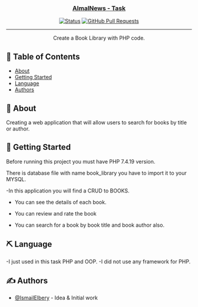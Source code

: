 <p align="center">
  <a href="" rel="noopener">
</p>

<h3 align="center">AlmalNews - Task</h3>

<div align="center">

[![Status](https://img.shields.io/badge/status-active-success.svg)]()
[![GitHub Pull Requests](https://img.shields.io/github/issues-pr/kylelobo/The-Documentation-Compendium.svg)](https://github.com/kylelobo/The-Documentation-Compendium/pulls)

</div>

---

<p align="center"> Create a Book Library with PHP code.
    <br> 
</p>

## 📝 Table of Contents

- [About](#about)
- [Getting Started](#get_start)
- [Language](#language)
- [Authors](#authors)

## 🧐 About <a name = "about"></a>

Creating a web application that will allow users to search for books by title or author.


## 🏁 Getting Started <a name = "get_start"></a>
Before running this project you must have PHP 7.4.19 version.

There is database file with name book_library you have to import it to your MYSQL.

-In this application you will find a CRUD to BOOKS.

- You can see the details of each book.

- You can review and rate the book

- You can search for a book by book title and book author also.


## ⛏️ Language <a name = "language"></a>

-I just used in this task PHP and OOP.
-I did not use any framework for PHP.

## ✍️ Authors <a name = "authors"></a>

- [@IsmailElbery](https://github.com/IsmailElbery) - Idea & Initial work

